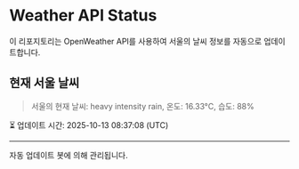 
# Weather API Status

이 리포지토리는 OpenWeather API를 사용하여 서울의 날씨 정보를 자동으로 업데이트합니다.

## 현재 서울 날씨
> 서울의 현재 날씨: heavy intensity rain, 온도: 16.33°C, 습도: 88%

⏳ 업데이트 시간: 2025-10-13 08:37:08 (UTC)

---
자동 업데이트 봇에 의해 관리됩니다.
